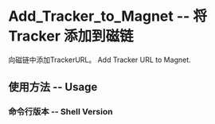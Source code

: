 # Add_Tracker_to_Magnet  --  将 Tracker 添加到磁链

向磁链中添加TrackerURL。
Add Tracker URL to Magnet.

## 使用方法  --  Usage

### 命令行版本  --  Shell Version


